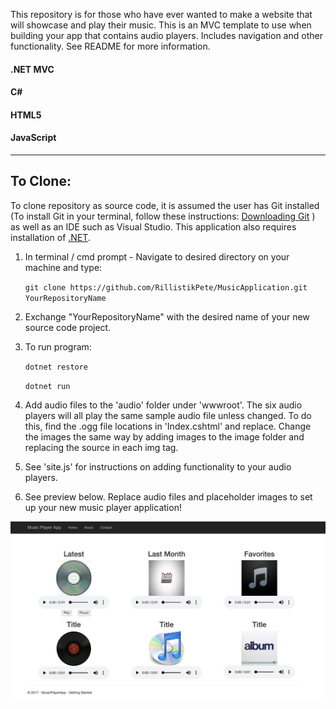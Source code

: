 This repository is for those who have ever wanted to make a website that will showcase and play their music. This is an MVC template to use when building your app that contains audio players. Includes navigation and other functionality. See README for more information.  

#### .NET MVC
#### C#
#### HTML5
#### JavaScript


<hr>

## To Clone:

To clone repository as source code, it is assumed the user has Git installed (To install Git in your terminal, follow these instructions: [Downloading Git](https://git-scm.com/book/en/v2/Getting-Started-Installing-Git)
) as well as an IDE such as Visual Studio. This application also requires installation of [.NET](https://www.microsoft.com/net/learn/get-started-with-dotnet-tutorial).  

1. In terminal / cmd prompt - Navigate to desired directory on your machine and type:

    ```git clone https://github.com/RillistikPete/MusicApplication.git YourRepositoryName```

2. Exchange "YourRepositoryName" with the desired name of your new source code project.

3. To run program:

    ```dotnet restore```

    ```dotnet run```

4. Add audio files to the 'audio' folder under 'wwwroot'.  The six audio players will all play the same sample audio file unless changed.  To do this, find the .ogg file locations in 'Index.cshtml' and replace.  Change the images the same way by adding images to the image folder and replacing the source in each img tag.

5. See 'site.js' for instructions on adding functionality to your audio players.

6. See preview below. Replace audio files and placeholder images to set up your new music player application!

![](https://raw.githubusercontent.com/rillistikpete/MusicApplication/master/wwwroot/images/ssmusicapp.png)

